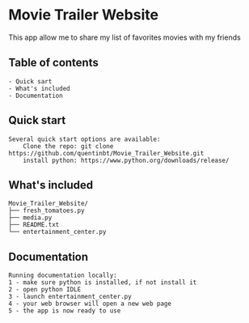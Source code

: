 # Movie Trailer Website

This app allow me to share my list of favorites movies with my friends


## Table of contents

	- Quick sart
	- What's included
	- Documentation


## Quick start

	Several quick start options are available:
		Clone the repo: git clone https://github.com/quentinbt/Movie_Trailer_Website.git
		install python: https://www.python.org/downloads/release/


## What's included

	Movie_Trailer_Website/
	├── fresh_tomatoes.py
	├── media.py
	├── README.txt
	└── entertainment_center.py


## Documentation

	Running documentation locally:
	1 - make sure python is installed, if not install it
	2 - open python IDLE  
	3 - launch entertainment_center.py
	4 - your web browser will open a new web page
	5 - the app is now ready to use


